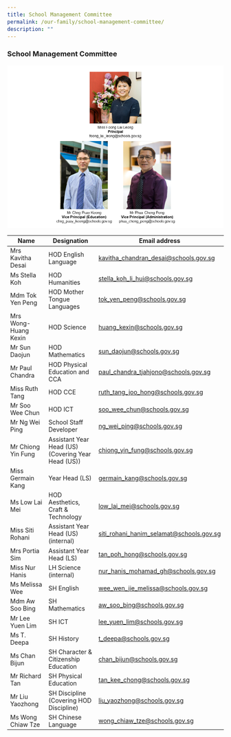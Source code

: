 ```yaml
---
title: School Management Committee
permalink: /our-family/school-management-committee/
description: ""
---
```

### School Management Committee

![](/images/SL.png)


| Name | Designation | Email address |
|---|---|---|
| Mrs Kavitha Desai | HOD English Language | kavitha_chandran_desai@schools.gov.sg |
| Ms Stella Koh | HOD Humanities | stella_koh_li_hui@schools.gov.sg |
| Mdm Tok Yen Peng | HOD Mother Tongue Languages | tok_yen_peng@schools.gov.sg |
| Mrs Wong-Huang Kexin | HOD Science | huang_kexin@schools.gov.sg |
| Mr Sun Daojun | HOD Mathematics | sun_daojun@schools.gov.sg   |
| Mr Paul Chandra | HOD Physical Education and CCA | paul_chandra_tjahjono@schools.gov.sg |
| Miss Ruth Tang  | HOD CCE |  ruth_tang_joo_hong@schools.gov.sg |
| Mr Soo Wee Chun | HOD ICT | soo_wee_chun@schools.gov.sg |
| Mr Ng Wei Ping | School Staff Developer  | ng_wei_ping@schools.gov.sg  |
| Mr Chiong Yin Fung | Assistant Year Head (US)<br>(Covering Year Head (US)) | chiong_yin_fung@schools.gov.sg  |
| Miss Germain Kang     | Year Head (LS) | germain_kang@schools.gov.sg |
| Ms Low Lai Mei   | HOD Aesthetics, Craft &amp; Technology | low_lai_mei@schools.gov.sg  | 
| Miss Siti Rohani  | Assistant Year Head (US) (internal) | siti_rohani_hanim_selamat@schools.gov.sg |
| Mrs Portia Sim | Assistant Year Head (LS)  | tan_poh_hong@schools.gov.sg  |
| Miss Nur Hanis | LH Science (internal) | nur_hanis_mohamad_gh@schools.gov.sg  |
| Ms Melissa Wee | SH English  | wee_wen_jie_melissa@schools.gov.sg |
| Mdm Aw Soo Bing | SH Mathematics  | aw_soo_bing@schools.gov.sg |
| Mr Lee Yuen Lim | SH ICT | lee_yuen_lim@schools.gov.sg |
| Ms T. Deepa | SH History | t_deepa@schools.gov.sg |
| Ms Chan Bijun | SH Character &amp; Citizenship Education | chan_bijun@schools.gov.sg |
| Mr Richard Tan | SH Physical Education | tan_kee_chong@schools.gov.sg |
| Mr Liu Yaozhong | SH Discipline (Covering HOD Discipline) | liu_yaozhong@schools.gov.sg 
| Ms Wong Chiaw Tze  | SH Chinese Language  | wong_chiaw_tze@schools.gov.sg  |